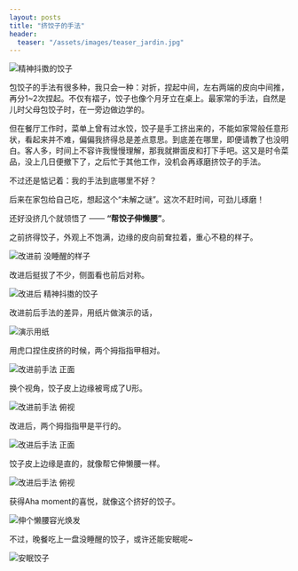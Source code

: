 ```yaml
---
layout: posts
title: "挤饺子的手法"
header:
  teaser: "/assets/images/teaser_jardin.jpg"
---
```



![精神抖擞的饺子](/assets/images/2024-07-16-dumpling/20240716_1.JPG "挤好的饺子精神抖擞")


包饺子的手法有很多种，我只会一种：对折，捏起中间，左右两端的皮向中间推，再分1~2次捏起。不仅有褶子，饺子也像个月牙立在桌上。最家常的手法，自然是儿时父母包饺子时，在一旁边做边学的。


但在餐厅工作时，菜单上曾有过水饺，饺子是手工挤出来的，不能如家常般任意形状，看起来并不难，偏偏我挤得总是差点意思。到底差在哪里，即便请教了也没明白。客人多，时间上不容许我慢慢理解，那我就擀面皮和打下手吧。这又是时令菜品，没上几日便撤下了，之后忙于其他工作，没机会再琢磨挤饺子的手法。


不过还是惦记着：我的手法到底哪里不好？


后来在家包给自己吃，想起这个“未解之谜”。这次不赶时间，可劲儿琢磨！


还好没挤几个就领悟了 —— **“帮饺子伸懒腰”**。


之前挤得饺子，外观上不饱满，边缘的皮向前耷拉着，重心不稳的样子。

![改进前 没睡醒的样子](/assets/images/2024-07-16-dumpling/20240716_2.JPG "没睡醒的饺子")


改进后挺拔了不少，侧面看也前后对称。

![改进后 精神抖擞的饺子](/assets/images/2024-07-16-dumpling/20240716_3.JPG "改进后 精神抖擞的饺子")


改进前后手法的差异，用纸片做演示的话，

![演示用纸](/assets/images/2024-07-16-dumpling/20240716_4.JPG "演示用纸")


用虎口捏住皮挤的时候，两个拇指指甲相对。

![改进前手法 正面](/assets/images/2024-07-16-dumpling/20240716_5.JPG "改进前手法 正面")


换个视角，饺子皮上边缘被弯成了U形。

![改进前手法 俯视](/assets/images/2024-07-16-dumpling/20240716_6.JPG "改进前手法 俯视")


改进后，两个拇指指甲是平行的。

![改进后手法 正面](/assets/images/2024-07-16-dumpling/20240716_7.JPG "改进后手法 正面")


饺子皮上边缘是直的，就像帮它伸懒腰一样。

![改进后手法 俯视](/assets/images/2024-07-16-dumpling/20240716_8.JPG "改进后手法 俯视")


获得Aha moment的喜悦，就像这个挤好的饺子。

![伸个懒腰容光焕发](/assets/images/2024-07-16-dumpling/20240716_9.jpg "伸个懒腰容光焕发")


不过，晚餐吃上一盘没睡醒的饺子，或许还能安眠呢~

![安眠饺子](/assets/images/2024-07-16-dumpling/20240716_10.jpg "安眠饺子")
